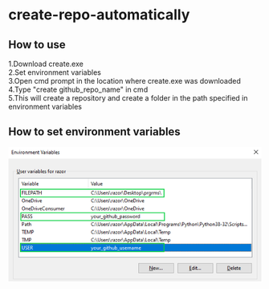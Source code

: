 # create-repo-automatically

## How to use
1.Download create.exe  
2.Set environment variables  
3.Open cmd prompt in the location where create.exe was downloaded  
4.Type "create github_repo_name" in cmd  
5.This will create a repository and create a folder in the path specified in environment variables  

## How to set environment variables

![](images/envrmnt.png)


